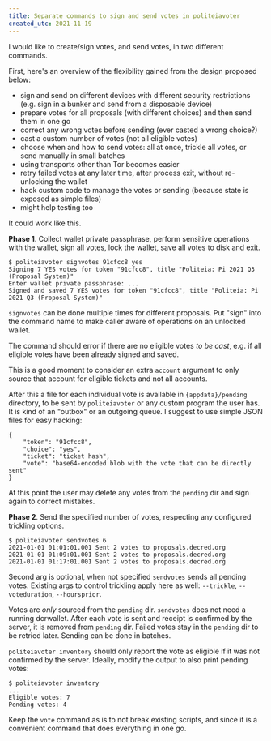 ```yaml
---
title: Separate commands to sign and send votes in politeiavoter
created_utc: 2021-11-19
---
```


I would like to create/sign votes, and send votes, in two different commands.

First, here's an overview of the flexibility gained from the design proposed below:

- sign and send on different devices with different security restrictions (e.g. sign in a bunker and send from a disposable device)
- prepare votes for all proposals (with different choices) and then send them in one go
- correct any wrong votes before sending (ever casted a wrong choice?)
- cast a custom number of votes (not all eligible votes)
- choose when and how to send votes: all at once, trickle all votes, or send manually in small batches
- using transports other than Tor becomes easier
- retry failed votes at any later time, after process exit, without re-unlocking the wallet
- hack custom code to manage the votes or sending (because state is exposed as simple files)
- might help testing too

It could work like this.

**Phase 1**. Collect wallet private passphrase, perform sensitive operations with the wallet, sign all votes, lock the wallet, save all votes to disk and exit.

    $ politeiavoter signvotes 91cfcc8 yes
    Signing 7 YES votes for token "91cfcc8", title "Politeia: Pi 2021 Q3 (Proposal System)"
    Enter wallet private passphrase: ...
    Signed and saved 7 YES votes for token "91cfcc8", title "Politeia: Pi 2021 Q3 (Proposal System)"

`signvotes` can be done multiple times for different proposals. Put "sign" into the command name to make caller aware of operations on an unlocked wallet.

The command should error if there are no eligible votes _to be cast_, e.g. if all eligible votes have been already signed and saved.

This is a good moment to consider an extra `account` argument to only source that account for eligible tickets and not all accounts.

After this a file for each individual vote is available in `{appdata}/pending` directory, to be sent by `politeiavoter` or any custom program the user has. It is kind of an "outbox" or an outgoing queue. I suggest to use simple JSON files for easy hacking:

    {
        "token": "91cfcc8",
        "choice": "yes",
        "ticket": "ticket hash",
        "vote": "base64-encoded blob with the vote that can be directly sent"
    }

At this point the user may delete any votes from the `pending` dir and sign again to correct mistakes.

**Phase 2**. Send the specified number of votes, respecting any configured trickling options.

    $ politeiavoter sendvotes 6
    2021-01-01 01:01:01.001 Sent 2 votes to proposals.decred.org
    2021-01-01 01:09:01.001 Sent 2 votes to proposals.decred.org
    2021-01-01 01:17:01.001 Sent 2 votes to proposals.decred.org

Second arg is optional, when not specified `sendvotes` sends all pending votes. Existing args to control trickling apply here as well: `--trickle`, `--voteduration`, `--hoursprior`.

Votes are _only_ sourced from the `pending` dir. `sendvotes` does not need a running dcrwallet. After each vote is sent and receipt is confirmed by the server, it is removed from `pending` dir. Failed votes stay in the `pending` dir to be retried later. Sending can be done in batches.

`politeiavoter inventory` should only report the vote as eligible if it was not confirmed by the server. Ideally, modify the output to also print pending votes:

    $ politeiavoter inventory
    ...
    Eligible votes: 7
    Pending votes: 4

Keep the `vote` command as is to not break existing scripts, and since it is a convenient command that does everything in one go.
